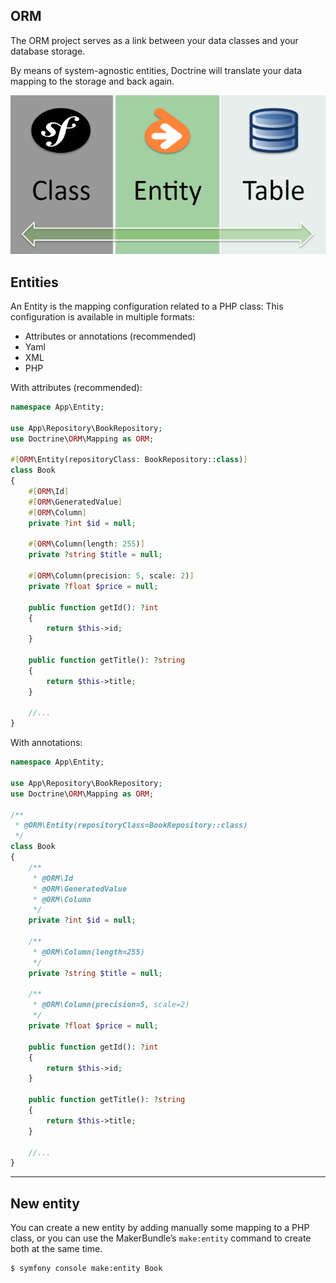 ## ORM

The ORM project serves as a link between your data classes and your database storage.

By means of system-agnostic entities, Doctrine will translate your data mapping to the storage and back again.

![6.2.1](../assets/06-Doctrine/2-Entities%20&%20mapping-/6.2.1.png)

## Entities

An Entity is the mapping configuration related to a PHP class:
This configuration is available in multiple formats:
- Attributes or annotations (recommended)
- Yaml
- XML
- PHP

With attributes (recommended):

```php
namespace App\Entity;

use App\Repository\BookRepository;
use Doctrine\ORM\Mapping as ORM;

#[ORM\Entity(repositoryClass: BookRepository::class)]
class Book
{
    #[ORM\Id]
    #[ORM\GeneratedValue]
    #[ORM\Column]
    private ?int $id = null;

    #[ORM\Column(length: 255)]
    private ?string $title = null;

    #[ORM\Column(precision: 5, scale: 2)]
    private ?float $price = null;

    public function getId(): ?int
    {
        return $this->id;
    }

    public function getTitle(): ?string
    {
        return $this->title;
    }
    
    //...
}
```

With annotations:

```php
namespace App\Entity;

use App\Repository\BookRepository;
use Doctrine\ORM\Mapping as ORM;

/**
 * @ORM\Entity(repositoryClass=BookRepository::class)
 */
class Book
{
    /**
     * @ORM\Id
     * @ORM\GeneratedValue
     * @ORM\Column
     */
    private ?int $id = null;

    /**
     * @ORM\Column(length=255)
     */
    private ?string $title = null;

    /**
     * @ORM\Column(precision=5, scale=2)
     */
    private ?float $price = null;

    public function getId(): ?int
    {
        return $this->id;
    }

    public function getTitle(): ?string
    {
        return $this->title;
    }
    
    //...
}
```

---

## New entity

You can create a new entity by adding manually some mapping to a PHP class, or you can use the MakerBundle’s `make:entity` command to create both at the same time.

```bash
$ symfony console make:entity Book
```